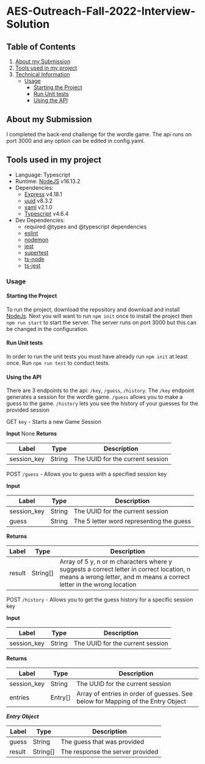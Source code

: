 # AES-Outreach-Fall-2022-Interview-Solution 

## Table of Contents
1. [About my Submission](#About-my-Submission)
2. [Tools used in my project](#Tools-used-in-my-project)
3. [Technical Information](#Technical-Information)
	- [Usage](#Usage)
		- [Starting the Project](#Starting-the-Project)
		- [Run Unit tests](#Run-Unit-tests)
		- [Using the API](#Using-the-API)

## About my Submission
I completed the back-end challenge for the wordle game. The api runs on port 3000 and any option can be edited in config.yaml.

## Tools used in my project
- Language: Typescript
- Runtime: [NodeJS](http://nodejs.org/en/) v16.13.2
- Dependencies: 
	- [Express](https://www.npmjs.com/package/express) v4.18.1
	- [uuid](https://www.npmjs.com/package/uuid) v8.3.2
	- [yaml](https://www.npmjs.com/package/yaml) v2.1.0
	- [Typescript](https://www.npmjs.com/package/typescript) v4.6.4
- Dev Dependencies:
	- required @types and @typescript dependencies
	- [eslint](https://www.npmjs.com/package/eslint)
	- [nodemon](https://www.npmjs.com/package/nodemon)
	- [jest](https://www.npmjs.com/package/jest)
	- [supertest](https://www.npmjs.com/package/supertest)
	- [ts-node](https://www.npmjs.com/package/ts-node)
	- [ts-jest](https://www.npmjs.com/package/ts-jest)

### Usage

#### Starting the Project
To run the project, download the repository and download and install [NodeJs](https://nodejs.org/en/). Next you will want to run `npm init` once to install the project then `npm run start` to start the server. The server runs on port 3000 but this can be changed in the configuration.

#### Run Unit tests
In order to run the unit tests you must have already run `npm init` at least once. Run `npm run test` to conduct tests.

#### Using the API
There are 3 endpoints to the api: `/key`, `/guess`, `/history`. The `/key` endpoint generates a session for the wordle game. `/guess` allows you to make a guess to the game. `/history` lets you see the history of your guesses for the provided session

GET `key` - Starts a new Game Session 

**Input**
None
**Returns**

Label | Type | Description
--- | --- | ---
session_key | String | The UUID for the current session

POST `/guess` - Allows you to guess with a specified session key

**Input**

Label | Type | Description
--- | --- | ---
session_key | String | The UUID for the current session
guess | String | The 5 letter word representing the guess

**Returns**

Label | Type | Description
--- | --- | ---
result | String[] | Array of 5 y, n or m characters where y suggests a correct letter in correct location, n means a wrong letter, and m means a correct letter in the wrong location

POST `/history` - Allows you to get the guess history for a specific session key

**Input**

Label | Type | Description
--- | --- | ---
session_key | String | The UUID for the current session

**Returns**

Label | Type | Description
--- | --- | ---
session_key | String | The UUID for the current session
entries | Entry[] | Array of entries in order of guesses. See below for Mapping of the Entry Object

***Entry Object***

Label | Type | Description
--- | --- | ---
guess | String | The guess that was provided
result | String[] | The response the server provided
